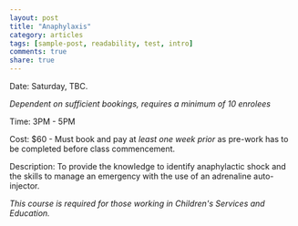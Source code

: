 ```yaml
---
layout: post
title: "Anaphylaxis"
category: articles
tags: [sample-post, readability, test, intro]
comments: true
share: true
---
```


Date: Saturday, TBC.

*Dependent on sufficient bookings, requires a minimum of 10 enrolees*

Time: 3PM - 5PM

Cost: $60 - Must book and pay at *least one week prior* as pre-work has to be completed before class commencement.

Description: To provide the knowledge to identify anaphylactic shock and the skills to manage an emergency with the use of an adrenaline auto-injector.

*This course is required for those working in Children's Services and Education.*
